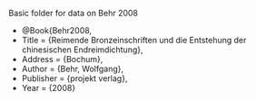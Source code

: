 Basic folder for data on Behr 2008

* @Book{Behr2008,
*  Title                    = {Reimende Bronzeinschriften und die Entstehung der chinesischen Endreimdichtung},
*  Address                  = {Bochum},
*  Author                   = {Behr, Wolfgang},
*  Publisher                = {projekt verlag},
*  Year                     = {2008}
